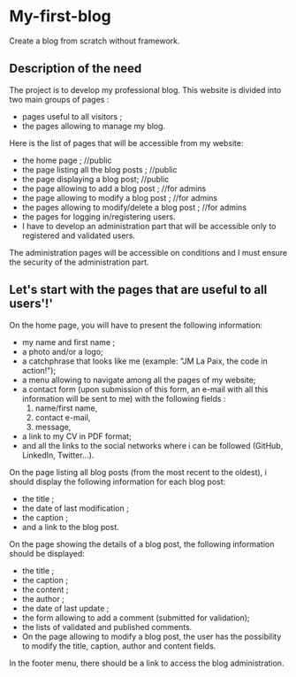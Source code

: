 
# My-first-blog

Create a blog from scratch without framework.

## Description of the need

The project is to develop my professional blog.
This website is divided into two main groups of pages :

- pages useful to all visitors ;
- the pages allowing to manage my blog.

Here is the list of pages that will be accessible from my website:

- the home page ; //public
- the page listing all the blog posts ; //public
- the page displaying a blog post; //public
- the page allowing to add a blog post ; //for admins
- the page allowing to modify a blog post ; //for admins
- the pages allowing to modify/delete a blog post ; //for admins
- the pages for logging in/registering users.
- I have to develop an administration part that will be accessible
only to registered and validated users.

The administration pages will be accessible on conditions and
I must ensure the security of the administration part.

## Let's start with the pages that are useful to all users'!'

On the home page, you will have to present the following information:

- my name and first name ;
- a photo and/or a logo;
- a catchphrase that looks like me (example: "JM La Paix, the code in action!");
- a menu allowing to navigate among all the pages of my website;
- a contact form (upon submission of this form,
an e-mail with all this information will be sent to me)
with the following fields :
  1. name/first name,
  2. contact e-mail,
  3. message,
- a link to my CV in PDF format;
- and all the links to the social networks where i can be followed
(GitHub, LinkedIn, Twitter...).

On the page listing all blog posts (from the most recent to the oldest),
i should display the following information for each blog post:

- the title ;
- the date of last modification ;
- the caption ;
- and a link to the blog post.

On the page showing the details of a blog post, the following information should be displayed:

- the title ;
- the caption ;
- the content ;
- the author ;
- the date of last update ;
- the form allowing to add a comment (submitted for validation);
- the lists of validated and published comments.
- On the page allowing to modify a blog post,
the user has the possibility to modify the title, caption, author
and content fields.

In the footer menu, there should be a link to access the blog administration.
